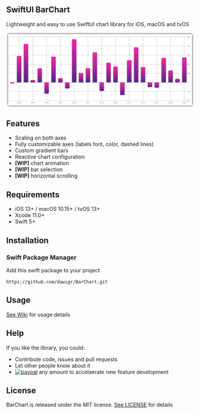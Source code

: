 ## SwiftUI BarChart
Lightweight and easy to use SwiftUI chart library for iOS, macOS and tvOS

<center>
<img src="Resources/bar-chart-screenshot.png"/>
</center>

## Features

- Scaling on both axes
- Fully customizable axes (labels font, color, dashed lines)
- Custom gradient bars
- Reactive chart configuration
- **[WIP]** chart animation
- **[WIP]** bar selection
- **[WIP]** horizontal scrolling

## Requirements

- iOS 13+ / macOS 10.15+ / tvOS 13+
- Xcode 11.0+
- Swift 5+

## Installation

### Swift Package Manager

Add this swift package to your project
```
https://github.com/dawigr/BarChart.git
```

## Usage

[See Wiki](https://github.com/dawigr/BarChart/wiki/Usage) for usage details

## Help

If you like the library, you could:
- Contribute code, issues and pull requests
- Let other people know about it
- [![paypal](https://www.paypalobjects.com/en_US/i/btn/btn_donate_LG.gif)](https://www.paypal.com/cgi-bin/webscr?cmd=_s-xclick&hosted_button_id=7D5E9VK2WYZUY) any amount to accelaerate new feature development

## License

BarChart is released under the MIT license. [See LICENSE](https://github.com/dawigr/BarChart/blob/master/LICENSE) for details
